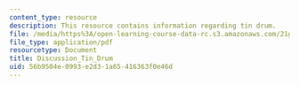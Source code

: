 ```yaml
---
content_type: resource
description: This resource contains information regarding tin drum.
file: /media/https%3A/open-learning-course-data-rc.s3.amazonaws.com/21g-056-visual-histories-german-cinema-1945-to-present-fall-2003/56b9504e0993e2d31a65416363f0e46d_MIT21G_056F03_tin_drum.pdf
file_type: application/pdf
resourcetype: Document
title: Discussion_Tin_Drum
uid: 56b9504e-0993-e2d3-1a65-416363f0e46d
---
```

